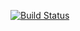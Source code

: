 [![Build Status](https://travis-ci.org/singha53/omicsCentralR.svg?branch=master)](https://travis-ci.org/singha53/omicsCentralR)
